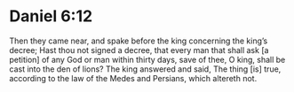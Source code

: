# Daniel 6:12

Then they came near, and spake before the king concerning the king’s decree; Hast thou not signed a decree, that every man that shall ask [a petition] of any God or man within thirty days, save of thee, O king, shall be cast into the den of lions? The king answered and said, The thing [is] true, according to the law of the Medes and Persians, which altereth not.